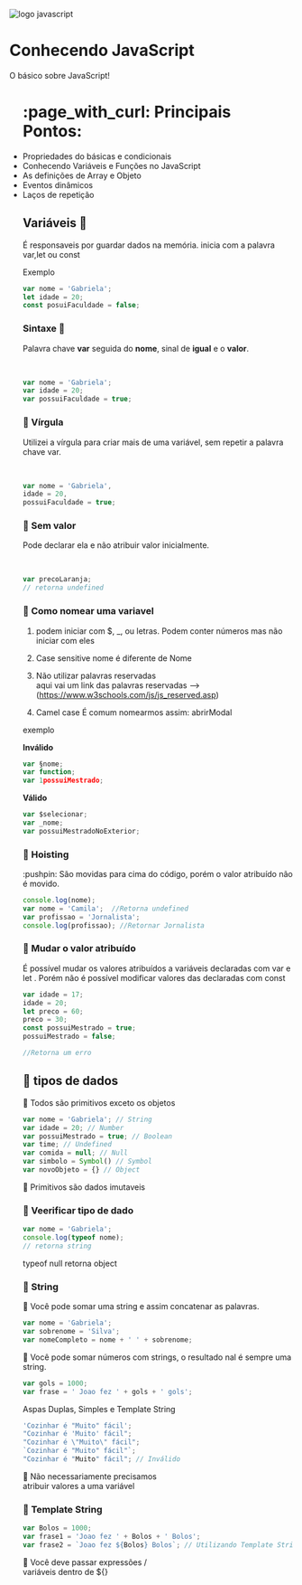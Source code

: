 

![logo javascript](https://cdn.iconscout.com/icon/free/png-256/javascript-2752148-2284965.png)


# Conhecendo JavaScript 
 O básico sobre JavaScript!

 <ul>
 	<h1> :page_with_curl: Principais Pontos:</h1>
 	<li>Propriedades do básicas e condicionais</li>
 	<li>Conhecendo Variáveis e Funções no JavaScript</li>
 	<li>As definições de Array e Objeto</li>
 	<li>Eventos dinâmicos</li>
 	<li>Laços de repetição</li>

##  Variáveis :triangular_flag_on_post:
É responsaveis por guardar dados na memória.
inicia com a palavra var,let ou const

<p>
Exemplo
</p>

~~~javascript
var nome = 'Gabriela';                      
let idade = 20;
const posuiFaculdade = false; 
~~~


### Sintaxe :triangular_flag_on_post:


Palavra chave **var** seguida do **nome**, sinal de **igual** e o **valor**.

</br>

~~~javascript
var nome = 'Gabriela';
var idade = 20;
var possuiFaculdade = true;
~~~

### :radio_button: Vírgula 
<p>
Utilizei a vírgula para criar mais de uma variável, sem repetir a
palavra chave var.</p>
</br>

~~~javascript
var nome = 'Gabriela',
idade = 20,
possuiFaculdade = true;
~~~
### :radio_button: Sem valor 
<p>
Pode  declarar ela e não atribuir valor inicialmente.
</p>
</br>

~~~javascript
var precoLaranja;
// retorna undefined
~~~

### :radio_button: Como nomear uma variavel 

1. podem iniciar com $, _, ou letras.
Podem conter números mas não iniciar com eles

2. Case sensitive
nome é diferente de Nome

3. Não utilizar palavras reservadas</br>
aqui vai um link das palavras reservadas --> (https://www.w3schools.com/js/js_reserved.asp)

4. Camel case
É comum nomearmos assim: abrirModal

<p>
exemplo
</p>

__Inválido__
~~~javascript
var §nome;
var function;
var 1possuiMestrado;
~~~
__Válido__
~~~javascript
var $selecionar;
var _nome;
var possuiMestradoNoExterior;
~~~

### :radio_button: Hoisting 
<p>
:pushpin: São movidas para cima do código, porém o valor atribuído não é
movido.
</p>

~~~javascript
console.log(nome);
var nome = 'Camila';  //Retorna undefined
var profissao = 'Jornalista';
console.log(profissao); //Retornar Jornalista
~~~

### :radio_button: Mudar o valor atribuído 
<p>É possível mudar os valores atribuídos a variáveis declaradas com
var e let . Porém não é possível modificar valores das declaradas com const</p>

~~~javascript
var idade = 17;
idade = 20;
let preco = 60;
preco = 30;
const possuiMestrado = true;
possuiMestrado = false;

//Retorna um erro
~~~

## :radio_button: tipos de dados 

:pushpin: Todos são primitivos exceto os objetos

~~~javascript
var nome = 'Gabriela'; // String
var idade = 20; // Number
var possuiMestrado = true; // Boolean
var time; // Undefined
var comida = null; // Null
var simbolo = Symbol() // Symbol
var novoObjeto = {} // Object
~~~
:pushpin: Primitivos são dados imutaveis 

### :radio_button: Veerificar tipo de dado 

~~~javascript
var nome = 'Gabriela';
console.log(typeof nome);
// retorna string
~~~
typeof null  retorna object

### :radio_button: String 

:pushpin: Você pode somar uma string e assim concatenar as palavras.

~~~javascript
var nome = 'Gabriela';
var sobrenome = 'Silva';
var nomeCompleto = nome + ' ' + sobrenome;
~~~
:pushpin: Você pode somar números com strings, o resultado nal é sempre uma string.
~~~javascript
var gols = 1000;
var frase = ' Joao fez ' + gols + ' gols';
~~~

Aspas Duplas, Simples e Template String

~~~javascript
'Cozinhar é "Muito" fácil';
"Cozinhar é 'Muito' fácil";
"Cozinhar é \"Muito\" fácil";
`Cozinhar é "Muito" fácil"`;
"Cozinhar é "Muito" fácil"; // Inválido
~~~

 :pushpin: Não necessariamente precisamos </br>
atribuir valores a uma variável

### :radio_button: Template String 

~~~javascript
var Bolos = 1000;
var frase1 = 'Joao fez ' + Bolos + ' Bolos';
var frase2 = `Joao fez ${Bolos} Bolos`; // Utilizando Template String
~~~

:pushpin: Você deve passar expressões / <br>
variáveis dentro de ${}

